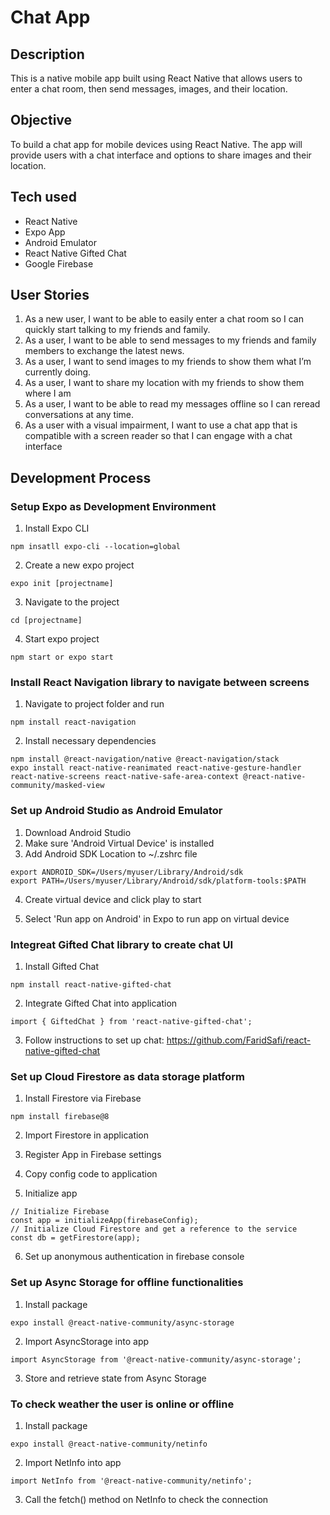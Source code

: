 # Chat App

## Description
This is a native mobile app built using React Native that allows users to enter a chat room, then send messages, images, and their location.

## Objective

To build a chat app for mobile devices using React Native. The app will provide users with a chat interface and options to share images and their
location.

<!-- ## API used

[Google Calender API](https://developers.google.com/calendar) -->

## Tech used  
- React Native
- Expo App
- Android Emulator
- React Native Gifted Chat 
- Google Firebase

## User Stories

1. As a new user, I want to be able to easily enter a chat room so I can quickly start talking to my
friends and family.
2. As a user, I want to be able to send messages to my friends and family members to exchange
the latest news.
3. As a user, I want to send images to my friends to show them what I’m currently doing.
4. As a user, I want to share my location with my friends to show them where I am
5. As a user, I want to be able to read my messages offline so I can reread conversations at any
time.
6. As a user with a visual impairment, I want to use a chat app that is compatible with a screen
reader so that I can engage with a chat interface


## Development Process

### Setup Expo as Development Environment

1. Install Expo CLI

```
npm insatll expo-cli --location=global
```

2. Create a new expo project

```
expo init [projectname]
```

3. Navigate to the project

```
cd [projectname]
```

4. Start expo project

```
npm start or expo start
```

### Install React Navigation library to navigate between screens

1. Navigate to project folder and run

```
npm install react-navigation
```

2. Install necessary dependencies

```
npm install @react-navigation/native @react-navigation/stack
expo install react-native-reanimated react-native-gesture-handler react-native-screens react-native-safe-area-context @react-native-community/masked-view
```

### Set up Android Studio as Android Emulator

1. Download Android Studio
2. Make sure 'Android Virtual Device' is installed
3. Add Android SDK Location to ~/.zshrc file

```
export ANDROID_SDK=/Users/myuser/Library/Android/sdk
export PATH=/Users/myuser/Library/Android/sdk/platform-tools:$PATH
```

4. Create virtual device and click play to start

5. Select 'Run app on Android' in Expo to run app on virtual device

### Integreat Gifted Chat library to create chat UI

1. Install Gifted Chat

```
npm install react-native-gifted-chat
```

2. Integrate Gifted Chat into application

```
import { GiftedChat } from 'react-native-gifted-chat';
```

3. Follow instructions to set up chat: https://github.com/FaridSafi/react-native-gifted-chat

### Set up Cloud Firestore as data storage platform

1. Install Firestore via Firebase

```
npm install firebase@8
```

2. Import Firestore in application 

3. Register App in Firebase settings

4. Copy config code to application

5. Initialize app

```
// Initialize Firebase
const app = initializeApp(firebaseConfig);
// Initialize Cloud Firestore and get a reference to the service
const db = getFirestore(app);
```

6. Set up anonymous authentication in firebase console

### Set up Async Storage for offline functionalities

1. Install package

```
expo install @react-native-community/async-storage
```

2. Import AsyncStorage into app

```
import AsyncStorage from '@react-native-community/async-storage';
```

3. Store and retrieve state from Async Storage

### To check weather the user is online or offline

1. Install package

```
expo install @react-native-community/netinfo
```

2. Import NetInfo into app

```
import NetInfo from '@react-native-community/netinfo';
```

3. Call the fetch() method on NetInfo to check the connection


<!-- ## Links 
- [Github Code](https://github.com/wichofly/meet.git)
- App hosted on [Github](https://wichofly.github.io/meet/) -->
